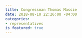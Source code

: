 ```yaml
---
title: Congressman Thomas Massie
date: 2018-08-10 22:26:00 -04:00
categories:
- representatives
is featured: true
---
```


